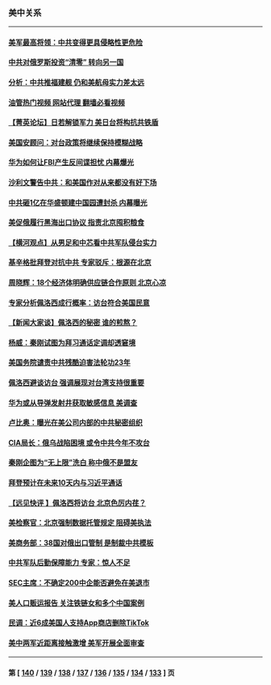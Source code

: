 ### 美中关系
---
#### [美军最高将领：中共变得更具侵略性更危险](../../pages/nf1412576/n13788128.md?07250845) 
#### [中共对俄罗斯投资“清零” 转向另一国](../../pages/nf1412576/n13788094.md?07250845) 
#### [分析：中共推福建舰 仍和美航母实力差太远](../../pages/nf1412576/n13784118.md?07250845) 
#### [油管热门视频 网站代理 翻墙必看视频](http://209.222.30.114:81/youtube.html?07250845)
#### [【菁英论坛】日若解锁军力 美日台将构抗共铁盾](../../pages/nf1412576/n13787855.md?07250845) 
#### [美国安顾问：对台政策将继续保持模糊战略](../../pages/nf1412576/n13787883.md?07250845) 
#### [华为如何让FBI产生反间谍担忧 内幕爆光](../../pages/nf1412576/n13787864.md?07250845) 
#### [沙利文警告中共：和美国作对从来都没有好下场](../../pages/nf1412576/n13787840.md?07250845) 
#### [中共砸1亿在华盛顿建中国园遭封杀 内幕曝光](../../pages/nf1412576/n13787792.md?07250845) 
#### [美促俄履行黑海出口协议 指责北京囤积粮食](../../pages/nf1412576/n13787501.md?07250845) 
#### [【横河观点】从男足和中芯看中共军队侵台实力](../../pages/nf1412576/n13787463.md?07250845) 
#### [基辛格批拜登对抗中共 专家驳斥：根源在北京](../../pages/nf1412576/n13787082.md?07250845) 
#### [周晓辉：18个经济体明确供应链合作原则  北京心凉](../../pages/nf1412576/n13787301.md?07250845) 
#### [专家分析佩洛西成行概率：访台符合美国民意](../../pages/nf1412576/n13787023.md?07250845) 
#### [【新闻大家谈】佩洛西的秘密 谁的煎熬？](../../pages/nf1412576/n13787167.md?07250845) 
#### [杨威：秦刚试图为拜习通话定调却透窘境](../../pages/nf1412576/n13786647.md?07250845) 
#### [美国务院谴责中共残酷迫害法轮功23年](../../pages/nf1412576/n13786585.md?07250845) 
#### [佩洛西避谈访台 强调展现对台湾支持很重要](../../pages/nf1412576/n13786329.md?07250845) 
#### [华为或从导弹发射井获取敏感信息 美调查](../../pages/nf1412576/n13786198.md?07250845) 
#### [卢比奥：曝光在美公司内部的中共秘密组织](../../pages/nf1412576/n13786308.md?07250845) 
#### [CIA局长：俄乌战陷困境 或令中共今年不攻台](../../pages/nf1412576/n13786225.md?07250845) 
#### [秦刚企图为“无上限”洗白 称中俄不是盟友](../../pages/nf1412576/n13785999.md?07250845) 
#### [拜登预计在未来10天内与习近平通话](../../pages/nf1412576/n13785770.md?07250845) 
#### [【远见快评 】佩洛西将访台 北京色厉内荏？](../../pages/nf1412576/n13785617.md?07250845) 
#### [美检察官：北京强制数据托管规定 阻碍美执法](../../pages/nf1412576/n13785532.md?07250845) 
#### [美商务部：38国对俄出口管制 是制裁中共模板](../../pages/nf1412576/n13785546.md?07250845) 
#### [中共军队后勤保障能力 专家：惊人不足](../../pages/nf1412576/n13785315.md?07250845) 
#### [SEC主席：不确定200中企能否避免在美退市](../../pages/nf1412576/n13785490.md?07250845) 
#### [美人口贩运报告 关注铁链女和多个中国案例](../../pages/nf1412576/n13785235.md?07250845) 
#### [民调：近6成美国人支持App商店删除TikTok](../../pages/nf1412576/n13785206.md?07250845) 
#### [美中两军近距离接触激增 美军开展全面审查](../../pages/nf1412576/n13785161.md?07250845) 

---
#### 第 [ [140](./140.md?07250845) / [139](./139.md?07250845) / [138](./138.md?07250845) / [137](./137.md?07250845) / [136](./136.md?07250845) / [135](./135.md?07250845) / [134](./134.md?07250845) / [133](./133.md?07250845) ] 页
